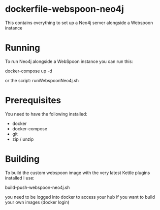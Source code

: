 # dockerfile-webspoon-neo4j
This contains everything to set up a Neo4j server alongside a Webspoon instance

# Running

To run Neo4j alongside a WebSpoon instance you can run this:

docker-compose up -d

or the script: runWebspoonNeo4j.sh

# Prerequisites

You need to have the following installed:
- docker
- docker-compose
- git
- zip / unzip

# Building

To build the custom webspoon image with the very latest Kettle plugins installed I use:

build-push-webspoon-neo4j.sh

you need to be logged into docker to access your hub if you want to build your own images (docker login)
